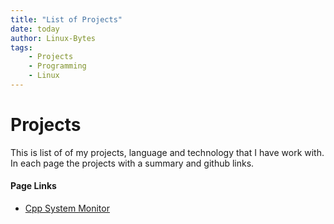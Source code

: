 ```yaml
---
title: "List of Projects"
date: today
author: Linux-Bytes
tags:
    - Projects
    - Programming
    - Linux
---
```

# Projects

This is list of of my projects, language and technology that I have work with. In each page the projects with a summary and github links. 

#### Page Links

- [Cpp System Monitor](https://linuxbytes.github.io/projects/cppnd-system-monitor/)
